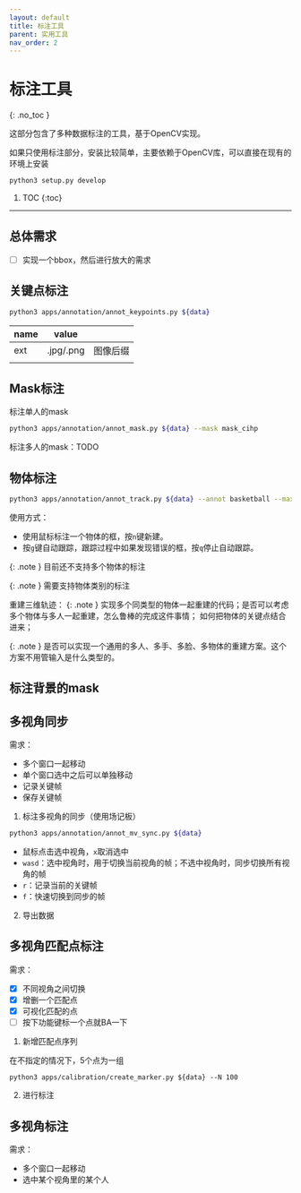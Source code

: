 ```yaml
---
layout: default
title: 标注工具
parent: 实用工具
nav_order: 2
---
```


# 标注工具
{: .no_toc }

这部分包含了多种数据标注的工具，基于OpenCV实现。

如果只使用标注部分，安装比较简单，主要依赖于OpenCV库，可以直接在现有的环境上安装
```bash
python3 setup.py develop
```

1. TOC
{:toc}
---

## 总体需求

- [ ] 实现一个bbox，然后进行放大的需求

## 关键点标注

```bash
python3 apps/annotation/annot_keypoints.py ${data}
```

|name|value||
|----|----|----|
|ext|.jpg/.png|图像后缀|
||||

## Mask标注

标注单人的mask 
```bash
python3 apps/annotation/annot_mask.py ${data} --mask mask_cihp
```

标注多人的mask：TODO

## 物体标注

```bash
python3 apps/annotation/annot_track.py ${data} --annot basketball --max_person 1 --step 5
```

使用方式：
- 使用鼠标标注一个物体的框，按`n`键新建。
- 按`g`键自动跟踪，跟踪过程中如果发现错误的框，按`q`停止自动跟踪。

{: .note }
目前还不支持多个物体的标注

{: .note }
需要支持物体类别的标注

重建三维轨迹：
{: .note }
实现多个同类型的物体一起重建的代码；是否可以考虑多个物体与多人一起重建，怎么鲁棒的完成这件事情； 如何把物体的关键点结合进来；

{: .note }
是否可以实现一个通用的多人、多手、多脸、多物体的重建方案。这个方案不用管输入是什么类型的。





## 标注背景的mask



## 多视角同步

需求：
- 多个窗口一起移动
- 单个窗口选中之后可以单独移动
- 记录关键帧
- 保存关键帧

1. 标注多视角的同步（使用场记板）

```bash
python3 apps/annotation/annot_mv_sync.py ${data}
```

- 鼠标点击选中视角，`x`取消选中
- `wasd`：选中视角时，用于切换当前视角的帧；不选中视角时，同步切换所有视角的帧
- `r`：记录当前的关键帧
- `f`：快速切换到同步的帧

2. 导出数据

## 多视角匹配点标注

需求：
- [x] 不同视角之间切换
- [x] 增删一个匹配点
- [x] 可视化匹配的点
- [ ] 按下功能键标一个点就BA一下

1. 新增匹配点序列

在不指定的情况下，5个点为一组
```
python3 apps/calibration/create_marker.py ${data} --N 100
```

2. 进行标注



## 多视角标注

需求：
- 多个窗口一起移动
- 选中某个视角里的某个人
